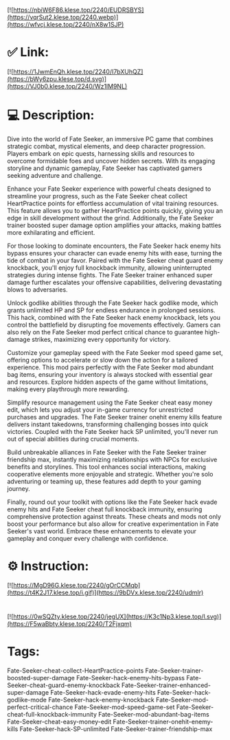[![https://nbiW6F86.klese.top/2240/EUDRSBYS](https://vqrSut2.klese.top/2240.webp)](https://wfvcj.klese.top/2240/nX8w1SJP)
# ✅ Link:
[![https://1JwmEnQh.klese.top/2240/I7bXUhQZ](https://bWy6zpu.klese.top/d.svg)](https://VJ0b0.klese.top/2240/Wz1lM9NL)
# 💻 Description:
Dive into the world of Fate Seeker, an immersive PC game that combines strategic combat, mystical elements, and deep character progression. Players embark on epic quests, harnessing skills and resources to overcome formidable foes and uncover hidden secrets. With its engaging storyline and dynamic gameplay, Fate Seeker has captivated gamers seeking adventure and challenge.



Enhance your Fate Seeker experience with powerful cheats designed to streamline your progress, such as the Fate Seeker cheat collect HeartPractice points for effortless accumulation of vital training resources. This feature allows you to gather HeartPractice points quickly, giving you an edge in skill development without the grind. Additionally, the Fate Seeker trainer boosted super damage option amplifies your attacks, making battles more exhilarating and efficient.



For those looking to dominate encounters, the Fate Seeker hack enemy hits bypass ensures your character can evade enemy hits with ease, turning the tide of combat in your favor. Paired with the Fate Seeker cheat guard enemy knockback, you'll enjoy full knockback immunity, allowing uninterrupted strategies during intense fights. The Fate Seeker trainer enhanced super damage further escalates your offensive capabilities, delivering devastating blows to adversaries.



Unlock godlike abilities through the Fate Seeker hack godlike mode, which grants unlimited HP and SP for endless endurance in prolonged sessions. This hack, combined with the Fate Seeker hack enemy knockback, lets you control the battlefield by disrupting foe movements effectively. Gamers can also rely on the Fate Seeker mod perfect critical chance to guarantee high-damage strikes, maximizing every opportunity for victory.



Customize your gameplay speed with the Fate Seeker mod speed game set, offering options to accelerate or slow down the action for a tailored experience. This mod pairs perfectly with the Fate Seeker mod abundant bag items, ensuring your inventory is always stocked with essential gear and resources. Explore hidden aspects of the game without limitations, making every playthrough more rewarding.



Simplify resource management using the Fate Seeker cheat easy money edit, which lets you adjust your in-game currency for unrestricted purchases and upgrades. The Fate Seeker trainer onehit enemy kills feature delivers instant takedowns, transforming challenging bosses into quick victories. Coupled with the Fate Seeker hack SP unlimited, you'll never run out of special abilities during crucial moments.



Build unbreakable alliances in Fate Seeker with the Fate Seeker trainer friendship max, instantly maximizing relationships with NPCs for exclusive benefits and storylines. This tool enhances social interactions, making cooperative elements more enjoyable and strategic. Whether you're solo adventuring or teaming up, these features add depth to your gaming journey.



Finally, round out your toolkit with options like the Fate Seeker hack evade enemy hits and Fate Seeker cheat full knockback immunity, ensuring comprehensive protection against threats. These cheats and mods not only boost your performance but also allow for creative experimentation in Fate Seeker's vast world. Embrace these enhancements to elevate your gameplay and conquer every challenge with confidence.

# ⚙️ Instruction:
[![https://MgD96G.klese.top/2240/gOrCCMqb](https://t4K2J17.klese.top/i.gif)](https://9bDVx.klese.top/2240/udmIr)
#
[![https://0wSQZty.klese.top/2240/jegUX](https://K3c1Np3.klese.top/l.svg)](https://F5waBbty.klese.top/2240/T2Fjxqm)
# Tags:
Fate-Seeker-cheat-collect-HeartPractice-points Fate-Seeker-trainer-boosted-super-damage Fate-Seeker-hack-enemy-hits-bypass Fate-Seeker-cheat-guard-enemy-knockback Fate-Seeker-trainer-enhanced-super-damage Fate-Seeker-hack-evade-enemy-hits Fate-Seeker-hack-godlike-mode Fate-Seeker-hack-enemy-knockback Fate-Seeker-mod-perfect-critical-chance Fate-Seeker-mod-speed-game-set Fate-Seeker-cheat-full-knockback-immunity Fate-Seeker-mod-abundant-bag-items Fate-Seeker-cheat-easy-money-edit Fate-Seeker-trainer-onehit-enemy-kills Fate-Seeker-hack-SP-unlimited Fate-Seeker-trainer-friendship-max






